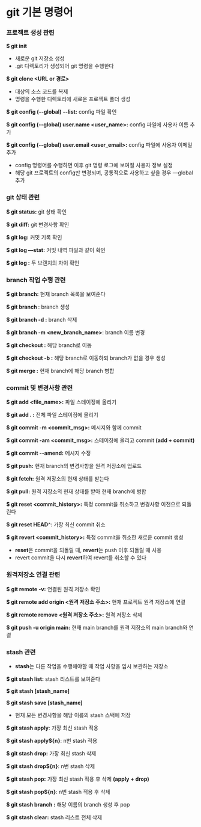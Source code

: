 # git 기본 명령어

### **프로젝트 생성 관련**

**$ git init**

- 새로운 git 저장소 생성
- .git 디렉토리가 생성되어 git 명령을 수행한다

**$ git clone <URL or 경로>**

- 대상의 소스 코드를 복제
- 명령을 수행한 디렉토리에 새로운 프로젝트 폴더 생성

**$** **git config (--global) --list:** config 파일 확인

**$ git config (--global) user.name <user_name>:** config 파일에 사용자 이름 추가

**$ git config (--global) user.email <user_email>:** config 파일에 사용자 이메일 추가

- config 명령어를 수행하면 이후 git 명령 로그에 보여질 사용자 정보 설정
- 해당 git 프로젝트의 config만 변경되며, 공통적으로 사용하고 싶을 경우 —global 추가

### git 상태 관련

**$ git status:** git 상태 확인

**$ git diff:** git 변경사항 확인

**$ git log:** 커밋 기록 확인

**$ git log —stat:** 커밋 내역 파일과 같이 확인

**$ git log <branch1> <branch2>:** 두 브랜치의 차이 확인

### branch 작업 수행 관련

**$ git branch:** 현재 branch 목록을 보여준다

**$ git branch <branch>**: branch 생성

**$ git branch -d <branch>:** branch 삭제

**$ git branch -m <new_branch_name>**: branch 이름 변경

**$ git checkout <branch>:** 해당 branch로 이동

**$ git checkout -b <branch>:** 해당 branch로 이동하되 branch가 없을 경우 생성

**$ git merge <branch>:** 현재 branch에 해당 branch 병합

### commit 및 변경사항 관련

**$ git add <file_name>:** 파일 스테이징에 올리기

**$ git add . :** 전체 파일 스테이징에 올리기

**$ git commit -m <commit_msg>:** 메시지와 함께 commit

**$ git commit -am <commit_msg>:** 스테이징에 올리고 commit **(add + commit)**

**$ git commit --amend:** 메시지 수정

**$ git push:** 현재 branch의 변경사항을 원격 저장소에 업로드

**$ git fetch:** 원격 저장소의 현재 상태를 받는다

**$ git pull:** 원격 저장소의 현재 상태를 받아 현재 branch에 병합

**$ git reset <commit_history>:** 특정 commit을 취소하고 변경사항 이전으로 되돌린다

**$ git reset HEAD^**: 가장 최신 commit 취소

**$** **git revert <commit_history>:** 특정 commit을 취소한 새로운 commit 생성

- **reset**은 commit을 되돌릴 때, **revert**는 push 이후 되돌릴 때 사용
- revert commit을 다시 **revert**하여 revert를 취소할 수 있다

### 원격저장소 연결 관련

**$** **git remote -v:** 연결된 원격 저장소 확인

**$ git remote add origin <원격 저장소 주소>:** 현재 프로젝트 원격 저장소에 연결

**$ git remote remove <원격 저장소 주소>:** 원격 저장소 삭제

**$ git push -u origin main:** 현재 main branch를 원격 저장소의 main branch와 연결

### stash 관련

- **stash**는 다른 작업을 수행해야할 때 작업 사항을 임시 보관하는 저장소

**$ git stash list:** stash 리스트를 보여준다

**$** **git stash [stash_name]**

**$ git stash save [stash_name]**

- 현재 모든 변경사항을 해당 이름의 stash 스택에 저장

**$ git stash apply**: 가장 최신 stash 적용

**$ git stash apply${n}**: n번 stash 적용

**$ git stash drop:** 가장 최신 stash 삭제

**$ git stash drop${n}**: n번 stash 삭제

**$ git stash pop:** 가장 최신 stash 적용 후 삭제 **(apply + drop)**

**$ git stash pop${n}**: n번 stash 적용 후 삭제

**$ git stash branch <branch>:** 해당 이름의 branch 생성 후 pop

**$ git stash clear:** stash 리스트 전체 삭제